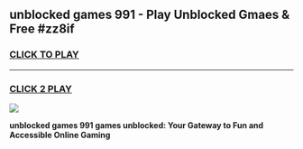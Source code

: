 
## unblocked games 991 - Play Unblocked Gmaes & Free #zz8if
<h3>
<a href="https://premium.freeplayer.one?title=unblocked_games_991&ref=01M">CLICK TO PLAY</a></h3>
<hr>

<h3>
<a href="https://premium.freeplayer.one?title=unblocked_games_991&ref=01M">CLICK 2 PLAY</a>
  
</h3>

<a href="https://premium.freeplayer.one?title=unblocked_games_991&ref=01M"><img src="https://clearcache.store/games.png"></a>


**unblocked games 991 games unblocked: Your Gateway to Fun and Accessible Online Gaming**
